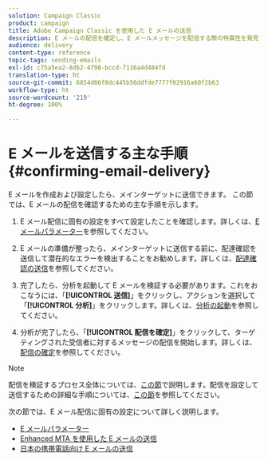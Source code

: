 ```yaml
---
solution: Campaign Classic
product: campaign
title: Adobe Campaign Classic を使用した E メールの送信
description: E メールの配信を確定し、E メールメッセージを配信する際の特異性を発見する方法について説明します。
audience: delivery
content-type: reference
topic-tags: sending-emails
exl-id: c75a5ea2-8d62-4f98-bccd-7116a4d404fd
translation-type: ht
source-git-commit: 6854d06f8dc445b56ddfde7777f02916a60f2b63
workflow-type: ht
source-wordcount: '219'
ht-degree: 100%

---
```


# E メールを送信する主な手順 {#confirming-email-delivery}

E メールを作成および設定したら、メインターゲットに送信できます。 この節では、E メールの配信を確認するための主な手順を示します。

1. E メール配信に固有の設定をすべて設定したことを確認します。詳しくは、[E メールパラメーター](../../delivery/using/email-parameters.md)を参照してください。
1. E メールの準備が整ったら、メインターゲットに送信する前に、配達確認を送信して潜在的なエラーを検出することをお勧めします。詳しくは、[配達確認の送信](../../delivery/using/steps-validating-the-delivery.md#sending-a-proof)を参照してください。

1. 完了したら、分析を起動して E メールを検証する必要があります。これをおこなうには、「**[!UICONTROL 送信]**」をクリックし、アクションを選択して「**[!UICONTROL 分析]**」をクリックします。詳しくは、[分析の起動](../../delivery/using/steps-validating-the-delivery.md#analyzing-the-delivery)を参照してください。

1. 分析が完了したら、「**[!UICONTROL 配信を確定]**」をクリックして、ターゲティングされた受信者に対するメッセージの配信を開始します。詳しくは、[配信の確定](../../delivery/using/steps-sending-the-delivery.md#confirming-delivery)を参照してください。

   <!--Add screenshot with analysis done and Confirm delivery button activated.-->

>[!NOTE]
>
>配信を検証するプロセス全体については、[この節](../../delivery/using/steps-validating-the-delivery.md)で説明します。配信を設定して送信するための詳細な手順については、[この節](../../delivery/using/steps-sending-the-delivery.md)を参照してください。

次の節では、E メール配信に固有の設定について詳しく説明します。
<!--* [Generating the mirror page](../../delivery/using/generating-mirror-page.md)
* [Email BCC](../../delivery/using/email-bcc.md)-->
* [E メールパラメーター](../../delivery/using/email-parameters.md)
* [Enhanced MTA を使用した E メールの送信](../../delivery/using/sending-with-enhanced-mta.md)
* [日本の携帯電話向け E メールの送信](../../delivery/using/sending-emails-on-japanese-mobiles.md)
